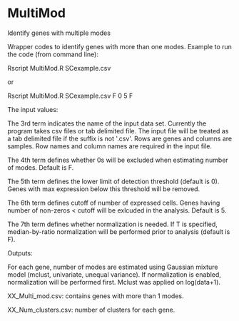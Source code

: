 # MultiMod
Identify genes with multiple modes


Wrapper codes to identify genes with more than one modes. Example to run the code (from command line):

Rscript MultiMod.R SCexample.csv

or

Rscript MultiMod.R SCexample.csv F 0 5 F

The input values:

The 3rd term indicates the name of the input data set. Currently the program takes csv files or tab delimited file. The input file will be treated as a tab delimited file if the suffix is not '.csv'. Rows are genes and columns are samples. Row names and column names are required in the input file.

The 4th term defines whether 0s will be excluded when estimating number of modes. Default is F.

The 5th term defines the lower limit of detection threshold (default is 0). Genes with max expression below this threshold will be removed.

The 6th term defines cutoff of number of expressed cells. Genes having number of non-zeros < cutoff will be exlcuded in the analysis. Default is 5.

The 7th term defines whether normalization is needed.  If T is specified, median-by-ratio normalization will be performed prior to analysis (default is F).

Outputs:

For each gene, number of modes are estimated using Gaussian mixture model (mclust, univariate, unequal variance). 
If normalization is enabled, normalization will be performed first.
Mclust was applied on log(data+1).

XX_Multi_mod.csv: contains genes with more than 1 modes. 

XX_Num_clusters.csv: number of clusters for each gene.
